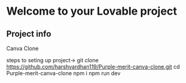# Welcome to your Lovable project

## Project info
Canva Clone


steps to seting up project->
git clone https://github.com/harshvardhan119/Purple-merit-canva-clone.git
cd Purple-merit-canva-clone
npm i
npm run dev
